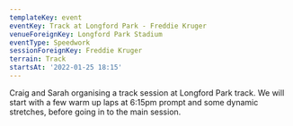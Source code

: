 ```yaml
---
templateKey: event
eventKey: Track at Longford Park - Freddie Kruger
venueForeignKey: Longford Park Stadium
eventType: Speedwork
sessionForeignKey: Freddie Kruger
terrain: Track
startsAt: '2022-01-25 18:15'
---
```

Craig and Sarah organising a track session at Longford Park track. We will start with a few 
warm up laps at 6:15pm prompt and some dynamic stretches, before going in to the main session.
